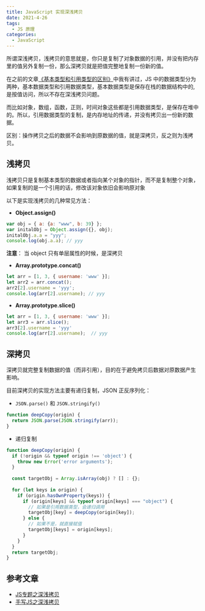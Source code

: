 ```yaml
---
title: JavaScript 实现深浅拷贝
date: 2021-4-26
tags:
  - JS 原理
categories:
  - JavaScript
---
```


所谓深浅拷贝，浅拷贝的意思就是，你只是复制了对象数据的引用，并没有把内存里的值另外复制一份，那么深拷贝就是把值完整地复制一份新的值。



在之前的文章[《基本类型和引用类型的区别》](https://tumiblog.top/blogs/JavaScript/基本类型和引用类型的区别.html)中我有讲过，JS 中的数据类型分为两种，基本数据类型和引用数据类型，基本数据类型是保存在栈的数据结构中的,是按值访问，所以不存在深浅拷贝问题。



而比如对象，数组，函数，正则，时间对象这些都是引用数据类型，是保存在堆中的。所以，引用数据类型的复制，是内存地址的传递，并没有拷贝出一份新的数据。



区别：操作拷贝之后的数据不会影响到原数据的值，就是深拷贝，反之则为浅拷贝。



## 浅拷贝



浅拷贝只是复制基本类型的数据或者指向某个对象的指针，而不是复制整个对象，如果复制的是一个引用的话，修改该对象依旧会影响原对象



以下是实现浅拷贝的几种常见方法：



- **Object.assign()**



```js
var obj = { a: {a: "www", b: 39} };
var initalObj = Object.assign({}, obj);
initalObj.a.a = "yyy";
console.log(obj.a.a); // yyy
```



**注意**： 当 object 只有单层属性的时候，是深拷贝



- **Array.prototype.concat()**



```js
let arr = [1, 3, { username: 'www' }];
let arr2 = arr.concat();    
arr2[2].username = 'yyy';
console.log(arr[2].username); // yyy
```



- **Array.prototype.slice()**



```js
let arr = [1, 3, { username: 'www' }];
let arr3 = arr.slice();
arr3[2].username = 'yyy'
console.log(arr[2].username);  // yyy
```



## 深拷贝



深拷贝就完整复制数据的值（而非引用），目的在于避免拷贝后数据对原数据产生影响。



目前深拷贝的实现方法主要有递归复制，JSON 正反序列化：



- `JSON.parse()` 和 `JSON.stringify()`



```js
function deepCopy(origin) {
  return JSON.parse(JSON.stringify(arr));
}
```



- 递归复制



```js
function deepCopy(origin) {
  if (!origin && typeof origin !== 'object') {
    throw new Error('error arguments');
  }
  
  const targetObj = Array.isArray(obj) ? [] : {};
  
  for (let keys in origin) {
    if (origin.hasOwnProperty(keys)) {
      if (origin[keys] && typeof origin[keys] === "object") {
        // 如果是引用数据类型，会递归调用
        targetObj[key] = deepCopy(origin[key]);
      } else {
        // 如果不是，就直接赋值
        targetObj[keys] = origin[keys];
      }
    }
  }
  return targetObj;
}
```



## 参考文章



- [JS专题之深浅拷贝](https://www.imooc.com/article/277442?block_id=tuijian_wz)
- [手写JS之深浅拷贝](https://juejin.cn/post/6951242993978310687)